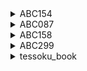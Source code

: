 <script>
MathJax = { chtml: { displayAlign: "left", }
};
</script>
<script type="text/javascript" async src="https://cdnjs.cloudflare.com/ajax/libs/mathjax/2.7.7/MathJax.js?config=TeX-MML-AM_CHTML">
</script>
<script type="text/x-mathjax-config">
 MathJax.Hub.Config({
 tex2jax: {
 inlineMath: [['$', '$'] ],
 displayMath: [ ['$$','$$'], ["\\[","\\]"] ]
 }
 });
</script>

<details>

<summary>ABC154</summary>

## A, B, C

omit.

## D

累積和を用いる。
数列 $a_i$ の $l<=i<=r$ 区間における和は

$$
\begin{align}
& s_j = \Sigma_{i=0}^j a_i
\end{align}
$$

を満たす部分和 $s$ を用いて $s_r - s_l$ で簡単に表現できる

</details>

<details>

<summary>ABC087</summary>

## B

動的計画法ではなく、シンプルにfor文を回す。
文字列を使ったり、ループ数が多くなるなら検討しなければならないが、今回は時間的にかなり余裕があるのでごり押しで全く問題ない。

</details>

<details>

<summary>ABC158</summary>

## A, B, C

omit.

## D

文字列の結合はコストが高く、今回の場合はqueryごとに結合しているとTLEとなるので、両側からデータを出し入れできるdequeを使用する。
リストではpopやinsertでO(N)のコストが必要となるが、dequeではそれら（append, leftappend, pop, popleft）がすべてO(1)で実行できる。
（両端以外のデータアクセスはリストが有利）

</details>

<details>

<summary>ABC299</summary>

## A, B

omit.

## C

'o'のみで構成される文字列の前後いずれかに'-'があればそれらはダンゴ文字列となる。
このような場合は横着せずに、'o'のみで構成される文字列の前に'-'がある場合と後にある場合を**別で考えれば**、同じ動作の繰り返して簡単に記述できる。

- 文字列Sの反転

```py
 S = S[::-1]
```

## D

omit.

</details>

<details>

<summary>tessoku_book</summary>

## A18

動的計画法を利用する。

A = [2, 3] の場合

||0|1|2|3|4|5|6|7|8|9|...|
|-----|-|-|-|-|-|-|-|-|-|-|-|
|dp[0][j]|1|0|0|0|0|0|0|0|0|0|...|
|dp[1][j]|1|0|1|0|1|0|1|0|1|0|...|
|dp[2][j]|1|0|0|1|0|1|1|0|0|1|...|

$$
\left\{
  \begin{align}
    &\begin{split}
      dp[i][j] &= 1 \quad (if \quad dp[i-1][j] = 1 \quad or \quad dp[i-1][j-A[i]])\\
      &=0
    \end{split}\\
  \end{align}
\right.
$$

以上のようにdp表を用意して、dp[N][S]（目的の値）が1が否かを判定すればよい。


</details>
